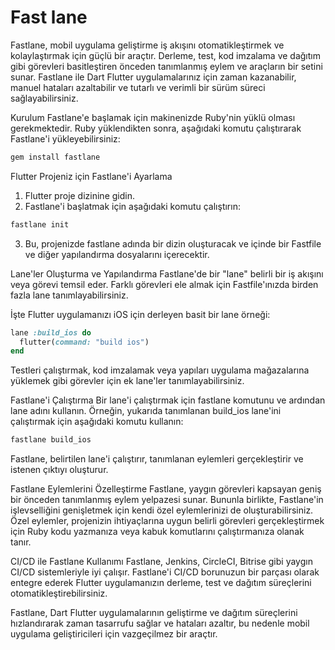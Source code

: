 # Fast lane
Fastlane, mobil uygulama geliştirme iş akışını otomatikleştirmek ve kolaylaştırmak için güçlü bir araçtır. Derleme, test, kod imzalama ve dağıtım gibi görevleri basitleştiren önceden tanımlanmış eylem ve araçların bir setini sunar. Fastlane ile Dart Flutter uygulamalarınız için zaman kazanabilir, manuel hataları azaltabilir ve tutarlı ve verimli bir sürüm süreci sağlayabilirsiniz.

Kurulum
Fastlane'e başlamak için makinenizde Ruby'nin yüklü olması gerekmektedir. Ruby yüklendikten sonra, aşağıdaki komutu çalıştırarak Fastlane'i yükleyebilirsiniz:
```bash
gem install fastlane
```
Flutter Projeniz için Fastlane'i Ayarlama
1. Flutter proje dizinine gidin.
2. Fastlane'i başlatmak için aşağıdaki komutu çalıştırın:
```bash
fastlane init
```
3. Bu, projenizde fastlane adında bir dizin oluşturacak ve içinde bir Fastfile ve diğer yapılandırma dosyalarını içerecektir.

Lane'ler Oluşturma ve Yapılandırma
Fastlane'de bir "lane" belirli bir iş akışını veya görevi temsil eder. Farklı görevleri ele almak için Fastfile'ınızda birden fazla lane tanımlayabilirsiniz.

İşte Flutter uygulamanızı iOS için derleyen basit bir lane örneği:
```ruby
lane :build_ios do
  flutter(command: "build ios")
end
```
Testleri çalıştırmak, kod imzalamak veya yapıları uygulama mağazalarına yüklemek gibi görevler için ek lane'ler tanımlayabilirsiniz.

Fastlane'i Çalıştırma
Bir lane'i çalıştırmak için fastlane komutunu ve ardından lane adını kullanın. Örneğin, yukarıda tanımlanan build_ios lane'ini çalıştırmak için aşağıdaki komutu kullanın:
```bash
fastlane build_ios
```
Fastlane, belirtilen lane'i çalıştırır, tanımlanan eylemleri gerçekleştirir ve istenen çıktıyı oluşturur.

Fastlane Eylemlerini Özelleştirme
Fastlane, yaygın görevleri kapsayan geniş bir önceden tanımlanmış eylem yelpazesi sunar. Bununla birlikte, Fastlane'in işlevselliğini genişletmek için kendi özel eylemlerinizi de oluşturabilirsiniz. Özel eylemler, projenizin ihtiyaçlarına uygun belirli görevleri gerçekleştirmek için Ruby kodu yazmanıza veya kabuk komutlarını çalıştırmanıza olanak tanır.

CI/CD ile Fastlane Kullanımı
Fastlane, Jenkins, CircleCI, Bitrise gibi yaygın CI/CD sistemleriyle iyi çalışır. Fastlane'i CI/CD borunuzun bir parçası olarak entegre ederek Flutter uygulamanızın derleme, test ve dağıtım süreçlerini otomatikleştirebilirsiniz.

Fastlane, Dart Flutter uygulamalarının geliştirme ve dağıtım süreçlerini hızlandırarak zaman tasarrufu sağlar ve hataları azaltır, bu nedenle mobil uygulama geliştiricileri için vazgeçilmez bir araçtır.

